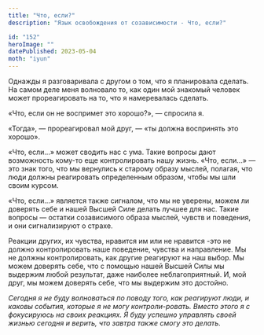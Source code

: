 ```yaml
---
title: "Что, если?"
description: "Язык освобождения от созависимости - Что, если?"

id: "152"
heroImage: ""
datePublished: 2023-05-04
moth: "iyun"
---
```


Однажды я разговаривала с другом о том, что я планировала сделать. На самом
деле меня волновало то, как один мой знакомый человек может прореагировать на
то, что я намеревалась сделать.

«Что, если он не воспримет это хорошо?», — спросила я.

«Тогда», — прореагировал мой друг, — «ты должна воспринять это хорошо».

«Что, если…» может сводить нас с ума. Такие вопросы дают возможность кому-то
еще контролировать нашу жизнь. «Что, если…» — это знак того, что мы вернулись
к старому образу мыслей, полагая, что люди должны реагировать определенным
образом, чтобы мы шли своим курсом.

«Что, если…» является также сигналом, что мы не уверены, можем ли доверять
себе и нашей Высшей Силе делать лучшее для нас. Такие вопросы — остатки
созависимого образа мыслей, чувств и поведения, и они сигнализируют о страхе.

Реакции других, их чувства, нравится им или не нравится -это не должно
контролировать наше поведение, чувства и направление. Мы не должны
контролировать, как другие реагируют на наш выбор. Мы можем доверять себе, что
с помощью нашей Высшей Силы мы выдержим любой результат, даже наиболее
неблагоприятный. И, мой друг, мы можем доверять себе, что мы выдержим это
достойно.

_Сегодня_ _я_ _не_ _буду_ _волноваться_ _по_ _поводу_ _того,_ _как_
_реагируют_ _люди,_ _и_ _каковы_ _события,_ _которые_ _я_ _не_ _могу_
_контроли-ровать._ _Вместо_ _этого_ _я_ _с_ _фокусируюсь_ _на_ _своих_
_реакциях._ _Я_ _буду_ _успешно_ _управлять_ _своей_ _жизнью_ _сегодня_ _и_
_верить,_ _что_ _завтра_ _также_ _смогу_ _это_ _делать._
